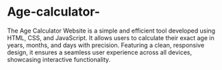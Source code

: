 # Age-calculator-
The Age Calculator Website is a simple and efficient tool developed using HTML, CSS, and JavaScript. It allows users to calculate their exact age in years, months, and days with precision. Featuring a clean, responsive design, it ensures a seamless user experience across all devices, showcasing interactive functionality.
